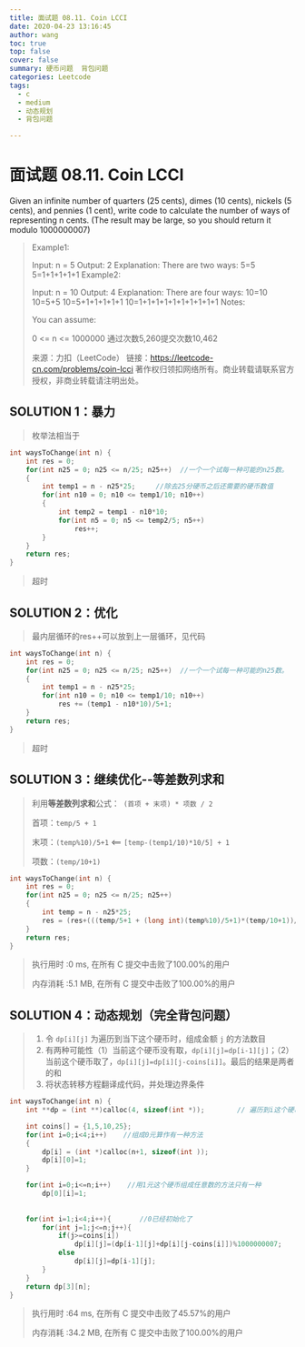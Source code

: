 ```yaml
---
title: 面试题 08.11. Coin LCCI
date: 2020-04-23 13:16:45
author: wang
toc: true
top: false
cover: false
summary: 硬币问题  背包问题
categories: Leetcode
tags:
  - c
  - medium
  - 动态规划
  - 背包问题

---
```


# 面试题 08.11. Coin LCCI

Given an infinite number of quarters (25 cents), dimes (10 cents), nickels (5 cents), and pennies (1 cent), write code to calculate the number of ways of representing n cents. (The result may be large, so you should return it modulo 1000000007)



> Example1:
>
>  Input: n = 5
>  Output: 2
>  Explanation: There are two ways:
> 5=5
> 5=1+1+1+1+1
> Example2:
>
>  Input: n = 10
>  Output: 4
>  Explanation: There are four ways:
> 10=10
> 10=5+5
> 10=5+1+1+1+1+1
> 10=1+1+1+1+1+1+1+1+1+1
> Notes:
>
> You can assume:
>
> 0 <= n <= 1000000
> 通过次数5,260提交次数10,462
>
> 来源：力扣（LeetCode）
> 链接：https://leetcode-cn.com/problems/coin-lcci
> 著作权归领扣网络所有。商业转载请联系官方授权，非商业转载请注明出处。

## SOLUTION 1：暴力

> 枚举法相当于

```c
int waysToChange(int n) {
    int res = 0;
    for(int n25 = 0; n25 <= n/25; n25++)  //一个一个试每一种可能的n25数。
    {
        int temp1 = n - n25*25;     //除去25分硬币之后还需要的硬币数值
        for(int n10 = 0; n10 <= temp1/10; n10++)   
        {
            int temp2 = temp1 - n10*10;
            for(int n5 = 0; n5 <= temp2/5; n5++)
                res++;
        }
    }
    return res;
}

```

> 超时

## SOLUTION 2：优化

> 最内层循环的res++可以放到上一层循环，见代码

```c
int waysToChange(int n) {
    int res = 0;
    for(int n25 = 0; n25 <= n/25; n25++)  //一个一个试每一种可能的n25数。
    {
        int temp1 = n - n25*25;
        for(int n10 = 0; n10 <= temp1/10; n10++)
            res += (temp1 - n10*10)/5+1;
    }
    return res;
}

```

> 超时

## SOLUTION 3：继续优化--等差数列求和

> 利用**等差数列求和**公式：` (首项 + 末项) * 项数 / 2`
>
> 首项：`temp/5 + 1`
>
> 末项：`(temp%10)/5+1`  <==   `[temp-(temp1/10)*10/5] + 1`
>
> 项数：`(temp/10+1)`

```c
int waysToChange(int n) {
    int res = 0;
    for(int n25 = 0; n25 <= n/25; n25++)
    {
        int temp = n - n25*25;
        res = (res+(((temp/5+1 + (long int)(temp%10)/5+1)*(temp/10+1))/2))%1000000007;
    }
    return res;
}


```

> 执行用时 :0 ms, 在所有 C 提交中击败了100.00%的用户
>
> 内存消耗 :5.1 MB, 在所有 C 提交中击败了100.00%的用户

## SOLUTION 4：动态规划（完全背包问题）

> 1. 令 `dp[i][j]` 为遍历到当下这个硬币时，组成金额 `j` 的方法数目
> 2. 有两种可能性（1）当前这个硬币没有取，`dp[i][j]=dp[i-1][j]`；（2）当前这个硬币取了，`dp[i][j]=dp[i][j-coins[i]]`。最后的结果是两者的和
> 3. 将状态转移方程翻译成代码，并处理边界条件

```c
int waysToChange(int n) {
    int **dp = (int **)calloc(4, sizeof(int *));        // 遍历到i这个硬币时，组成金额 j 的方法数目

    int coins[] = {1,5,10,25};
    for(int i=0;i<4;i++)    //组成0元算作有一种方法
    {
        dp[i] = (int *)calloc(n+1, sizeof(int )); 
        dp[i][0]=1;
    }

    for(int i=0;i<=n;i++)    //用1元这个硬币组成任意数的方法只有一种
        dp[0][i]=1;
    
         
    for(int i=1;i<4;i++){       //0已经初始化了
        for(int j=1;j<=n;j++){
            if(j>=coins[i])
                dp[i][j]=(dp[i-1][j]+dp[i][j-coins[i]])%1000000007;
            else
                dp[i][j]=dp[i-1][j];
        }
    }
    return dp[3][n];
}
```

> 执行用时 :64 ms, 在所有 C 提交中击败了45.57%的用户
>
> 内存消耗 :34.2 MB, 在所有 C 提交中击败了100.00%的用户



